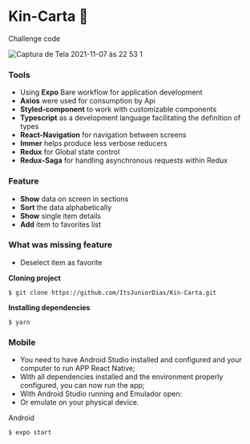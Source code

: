 # Kin-Carta :ledger:	
Challenge code

![Captura de Tela 2021-11-07 às 22 53 1](https://user-images.githubusercontent.com/50254416/140672651-5de4e966-edfa-4213-80a6-522c96b39945.png)


### Tools
- Using **Expo** Bare workflow for application development
- **Axios** were used for consumption by Api
- **Styled-component** to work with customizable components
- **Typescript** as a development language facilitating the definition of types
- **React-Navigation** for navigation between screens
- **Immer** helps produce less verbose reducers
- **Redux** for Global state control
- **Redux-Saga** for handling asynchronous requests within Redux

### Feature
- **Show** data on screen in sections
- **Sort** the data alphabetically
- **Show** single item details
- **Add** item to favorites list

### What was missing feature
- Deselect item as favorite

**Cloning project**

``` 
$ git clone https://github.com/ItsJuniorDias/Kin-Carta.git
```


**Installing dependencies**

``` 
$ yarn 
```

### Mobile
* You need to have Android Studio installed and configured and your computer to run APP React Native;
* With all dependencies installed and the environment properly configured, you can now run the app;
* With Android Studio running and Emulador open:
* Or emulate on your physical device.


Android

``` 
$ expo start  
```

